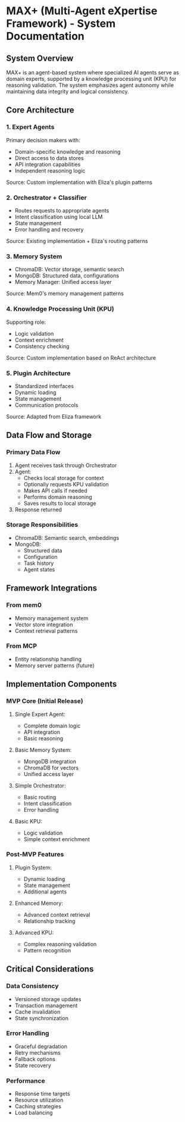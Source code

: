 # MAX+ (Multi-Agent eXpertise Framework) - System Documentation

## System Overview
MAX+ is an agent-based system where specialized AI agents serve as domain experts, supported by a knowledge processing unit (KPU) for reasoning validation. The system emphasizes agent autonomy while maintaining data integrity and logical consistency.

## Core Architecture

### 1. Expert Agents
Primary decision makers with:
- Domain-specific knowledge and reasoning
- Direct access to data stores
- API integration capabilities
- Independent reasoning logic

Source: Custom implementation with Eliza's plugin patterns

### 2. Orchestrator + Classifier
- Routes requests to appropriate agents
- Intent classification using local LLM
- State management
- Error handling and recovery

Source: Existing implementation + Eliza's routing patterns

### 3. Memory System
- ChromaDB: Vector storage, semantic search
- MongoDB: Structured data, configurations
- Memory Manager: Unified access layer
  
Source: Mem0's memory management patterns

### 4. Knowledge Processing Unit (KPU)
Supporting role:
- Logic validation
- Context enrichment
- Consistency checking

Source: Custom implementation based on ReAct architecture

### 5. Plugin Architecture
- Standardized interfaces
- Dynamic loading
- State management
- Communication protocols

Source: Adapted from Eliza framework

## Data Flow and Storage

### Primary Data Flow
1. Agent receives task through Orchestrator
2. Agent:
   - Checks local storage for context
   - Optionally requests KPU validation
   - Makes API calls if needed
   - Performs domain reasoning
   - Saves results to local storage
3. Response returned

### Storage Responsibilities
- ChromaDB: Semantic search, embeddings
- MongoDB: 
  - Structured data
  - Configuration
  - Task history
  - Agent states

## Framework Integrations


### From mem0
- Memory management system
- Vector store integration
- Context retrieval patterns

### From MCP
- Entity relationship handling
- Memory server patterns (future)

## Implementation Components

### MVP Core (Initial Release)
1. Single Expert Agent:
   - Complete domain logic
   - API integration
   - Basic reasoning
   
2. Basic Memory System:
   - MongoDB integration
   - ChromaDB for vectors
   - Unified access layer

3. Simple Orchestrator:
   - Basic routing
   - Intent classification
   - Error handling

4. Basic KPU:
   - Logic validation
   - Simple context enrichment

### Post-MVP Features
1. Plugin System:
   - Dynamic loading
   - State management
   - Additional agents

2. Enhanced Memory:
   - Advanced context retrieval
   - Relationship tracking

3. Advanced KPU:
   - Complex reasoning validation
   - Pattern recognition

## Critical Considerations

### Data Consistency
- Versioned storage updates
- Transaction management
- Cache invalidation
- State synchronization

### Error Handling
- Graceful degradation
- Retry mechanisms
- Fallback options
- State recovery

### Performance
- Response time targets
- Resource utilization
- Caching strategies
- Load balancing
